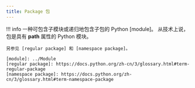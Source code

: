 ```yaml
---
title: Package 包
---
```


!!! info
    一种可包含子模块或递归地包含子包的 Python [module]。 从技术上说，包是具有 __path__ 属性的 Python 模块。

    另参见 [regular package] 和 [namespace package]。

    [module]: ../Module
    [regular package]: https://docs.python.org/zh-cn/3/glossary.html#term-regular-package
    [namespace package]: https://docs.python.org/zh-cn/3/glossary.html#term-namespace-package